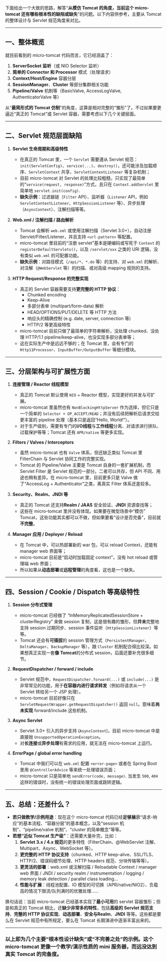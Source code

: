 下面给出一个大致的思路，解答“**从模仿 Tomcat 的角度，当前这个 micro-tomcat 还有哪些根本性的缺陷或缺失**”的问题。以下内容供参考，主要从 Tomcat 的整体设计与 Servlet 规范角度来对比。

---

## 一、整体概览

就目前看到的 micro-tomcat 代码而言，它已经涵盖了：
1. **ServerSocket 监听**（或 NIO Selector 监听）  
2. **简单的 Connector 和 Processor** 模式（处理请求）  
3. **Context/Host/Engine** 容器分层  
4. **SessionManager**、**Cluster** 等部分集群相关功能  
5. **Pipeline/Valve** 机制等（BasicValve, AccessLogValve, AuthenticatorValve 等）

从“**最简形式的 Tomcat 仿制**”的角度，这算是相对完整的“雏形”了。不过如果要更逼近“真正的 Tomcat”或 Servlet 容器，需要考虑以下几个关键层面。

---

## 二、Servlet 规范层面缺陷

1. **Servlet 生命周期和高级特性**  
   - 在真正的 Tomcat 里，一个 `Servlet` 需要遵从 Servlet 规范：`init(ServletConfig)`、`service(...)`、`destroy()`，还可能涉及加载顺序、`ServletContext` 共享、`ServletContextListener` 等复杂机制；  
   - 目前 micro-tomcat 对 Servlet 的处理比较粗糙，只实现了最简单的“`service(request, response)`”方式，且只在 `Context.addServlet` 里简单地 `servlet.init(config)`.  
   - **缺失示例**：过滤器链（`Filter` API）、监听器（`Listener` API，例如 `ServletContextListener`、`HttpSessionListener` 等）、异步处理（`AsyncContext`）、注解扫描等等。

2. **Web.xml / 注解扫描 / 路由解析**  
   - Tomcat 会解析 `web.xml` 或使用注解扫描（Servlet 3.0+），自动注册 Servlet/Filter/Listener，并且支持 `<url-pattern>` 等配置。  
   - micro-tomcat 里目前的“注册 servlet”基本是硬编码或写死于 `Context` 的 `registerDefaultServlets()`，以及 `/servlet/xxx` 之类的 URI 逻辑，没有类似 `web.xml` 的可配置功能。  
   - **缺失示例**：对路径模式（`/api/*`、`*.do` 等）的支持、对 `web.xml` 的解析、对注解（`@WebServlet` 等）的扫描、或对高级 mapping 规则的支持。

3. **HTTP Request/Response 的完整实现**  
   - 真正的 Servlet 容器需要支持**更完整的 HTTP 协议**：  
     - Chunked encoding  
     - Keep-Alive  
     - 多部分表单 (multipart/form-data) 解析  
     - HEAD/OPTIONS/PUT/DELETE 等 HTTP 方法  
     - 响应头的精确控制 (e.g. date, server, connection 等)  
     - HTTP/2 等更高级特性  
   - micro-tomcat 目前只做了最简单的字符串解析，没处理 chunked、没处理 HTTP/1.1 pipeline/keep-alive，也没实现多部分表单等；  
   - 这在实际生产中是远远不够的；在 Tomcat 里，会有专门的 `Http11Processor`、`InputBuffer/OutputBuffer` 等细分模块。

---

## 三、分层架构与可扩展性方面

1. **连接管理 / Reactor 线程模型**  
   - 真正的 Tomcat 默认使用 `NIO` + Reactor 模型，实现更好的并发与可扩展。  
   - micro-tomcat 里虽然也有 `NonBlockingHttpServer` 作为选择，但它只是一个简单的 `Selector + OP_ACCEPT/READ`；并没有后续把解析后请求交给更丰富的 pipeline 处理（基本只是返回“Hello, World!”）。  
   - 对于生产级别，需要有专门的**I/O线程**与**工作线程**分离、对请求进行排队、过载保护等等；Tomcat 还有 `APR/native` 等更多实现。

2. **Filters / Valves / Interceptors**  
   - 虽然 micro-tomcat 也有 `Valve` 体系，但还缺乏类似 Tomcat 里 FilterChain 与 Servlet 协同工作的完整实现。  
   - Tomcat 的 Pipeline/Valve 主要是 Tomcat 自身的一套扩展机制，而 Servlet Filter 是 Servlet 规范的一部分。二者可以共存，但 API 不同、用途也稍有差异。在 micro-tomcat 里，目前更多只是 Valve 做了“AccessLog + Authenticator”之类，离真实 Filter 体系还差较多。

3. **Security、Realm、JNDI 等**  
   - 真正的 Tomcat 还支持**Realm / JAAS** 安全验证、**JNDI** 资源查找等；  
   - 这些在 micro-tomcat 里并没有体现。如果要在微型场景中“模仿” Tomcat，这些功能其实都可以不做，但如果要看“设计是否完备”，目前就**不完整**。

4. **Manager 应用 / Deployer / Reload**  
   - 在 Tomcat 中，可以热部署新的 war 包，可以 reload Context，还能有 manager web 界面等；  
   - micro-tomcat 目前是“启动时加载固定 context”，没有 hot reload 或管理端 web 界面；  
   - 所以如果从**动态部署**或**远程管理**的角度看，这也是一个缺失。

---

## 四、Session / Cookie / Dispatch 等高级特性

1. **Session 分布式管理**  
   - micro-tomcat 已经做了 “InMemoryReplicatedSessionStore + clusterRegistry” 来做 session 复制，这是很有趣的雏形，但**并未**完整地支持 session 过期同步、session 事件监听（`HttpSessionListener`）等等。  
   - Tomcat 还会有**可插拔**的 session 管理方式（`PersistentManager`、`DeltaManager`、`BackupManager` 等），跟 `Cluster` 机制配合得比较深。如果想真正实现一套**像 Tomcat**的分布式 session，后面还要补充很多细节。

2. **RequestDispatcher / forward / include**  
   - Servlet 规范中，`RequestDispatcher.forward(...)` 或 `include(...)` 是非常常见的功能，用于**在容器内进行请求转发**（例如将请求从一个 Servlet 转给另一个 JSP 处理）。  
   - micro-tomcat 目前好像只在 `ServletRequestWrapper.getRequestDispatcher()` 返回 `null`。意味着**尚未实现** forward/include 这些机制。

3. **Async Servlet**  
   - Servlet 3.0+ 引入的异步支持 (`AsyncContext`)，目前 micro-tomcat 中是直接抛 `UnsupportedOperationException`。  
   - 对**长连接**或**异步处理**有需求的应用，就无法在 micro-tomcat 上运行。

4. **ErrorPage / global error handling**  
   - Tomcat 中我们可以在 `web.xml` 配置 `<error-page>` 或者在 Spring Boot 里用 `@ControllerAdvice` 等来统一处理错误页面；  
   - micro-tomcat 只是简单地 `sendError(code, message)`. 当发生 `500`, `404` 这样的错误时，没有统一的错误处理页面或跳转逻辑。

---

## 五、总结：还差什么？

- **若只做教学/示例用途**：现在这个 micro-tomcat 代码已经**足够展示**“请求-响应”的基本流程、“容器分层”的基本概念，以及“session 机制”、“pipeline/valve 机制”、“cluster 的简单概念”等等。  
- **若想“近似 Tomcat 生产级”**：还需要大量补完，比如：
  1. **Servlet 3.x / 4.x 规范**的更多特性（FilterChain、@WebServlet 注解、Multipart、Async、WebSocket 等）。  
  2. **更完整的 HTTP 协议支持**（chunked、HTTP keep-alive、SSL/TLS、HTTP/2、错误码细节处理、HTTP headers 规范、分块传输等等）。  
  3. **更灵活的部署**：web.xml 或注解扫描 / Reloadable Context / manager web 界面 / JNDI / security realm / instrumentation / logging / memory leak detection / parallel class loading...  
  4. **性能与扩展**：线程池配置、IO 模型的可切换（APR/native/NIO2）、负载高的情况下限流/队列满时的优雅处理……

换句话说：当前 micro-tomcat 已经基本实现了**最小可用**的 servlet 容器雏形；但是和真正的 Tomcat 相比，还**缺少非常多的特性**，包括**高级的 Servlet 规范支持**、**完整的 HTTP 协议实现**、**动态部署**、**安全与Realm**、**JNDI** 等等。这些都是要么在 Servlet 规范中有所规定，要么在 Tomcat 长期演进中逐渐丰富出来的。

---

### 以上即为几个主要“根本性设计缺失”或“不完善之处”的示例。这个 micro-tomcat 更像一个**教学/演示**性质的 mini 服务器，而远没达到真实 Tomcat 的完备度。